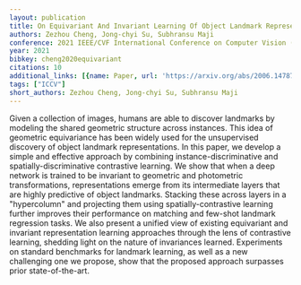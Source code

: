 ```yaml
---
layout: publication
title: On Equivariant And Invariant Learning Of Object Landmark Representations
authors: Zezhou Cheng, Jong-chyi Su, Subhransu Maji
conference: 2021 IEEE/CVF International Conference on Computer Vision (ICCV)
year: 2021
bibkey: cheng2020equivariant
citations: 10
additional_links: [{name: Paper, url: 'https://arxiv.org/abs/2006.14787'}]
tags: ["ICCV"]
short_authors: Zezhou Cheng, Jong-chyi Su, Subhransu Maji
---
```

Given a collection of images, humans are able to discover landmarks by
modeling the shared geometric structure across instances. This idea of
geometric equivariance has been widely used for the unsupervised discovery of
object landmark representations. In this paper, we develop a simple and
effective approach by combining instance-discriminative and
spatially-discriminative contrastive learning. We show that when a deep network
is trained to be invariant to geometric and photometric transformations,
representations emerge from its intermediate layers that are highly predictive
of object landmarks. Stacking these across layers in a "hypercolumn" and
projecting them using spatially-contrastive learning further improves their
performance on matching and few-shot landmark regression tasks. We also present
a unified view of existing equivariant and invariant representation learning
approaches through the lens of contrastive learning, shedding light on the
nature of invariances learned. Experiments on standard benchmarks for landmark
learning, as well as a new challenging one we propose, show that the proposed
approach surpasses prior state-of-the-art.